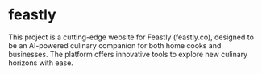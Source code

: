 # feastly
This project is a cutting-edge website for Feastly (feastly.co), designed to be an AI-powered culinary companion for both home cooks and businesses. The platform offers innovative tools to explore new culinary horizons with ease.
